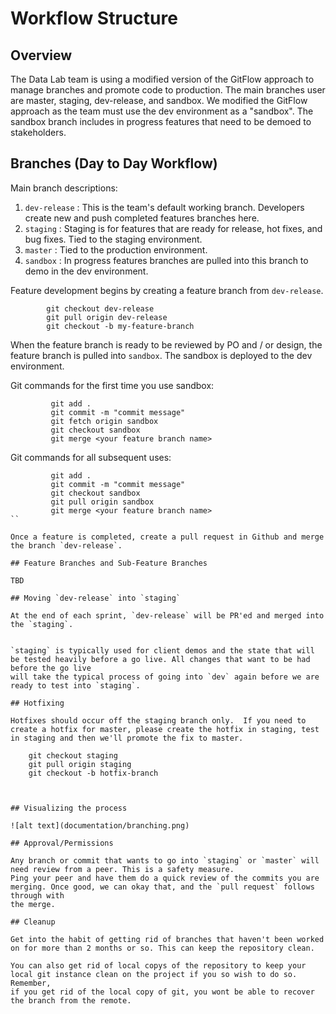 # Workflow Structure

## Overview

The Data Lab team is using a modified version of the GitFlow approach to manage branches and promote code to production. The main branches user are
master, staging, dev-release, and sandbox.  We modified the GitFlow approach as the team must use the dev environment as a "sandbox".  The sandbox branch includes in progress features that need to be demoed to stakeholders.

## Branches (Day to Day Workflow)

Main branch descriptions:
1) `dev-release` : This is the team's default working branch.  Developers create new and push completed features branches here.
2) `staging` : Staging is for features that are ready for release, hot fixes, and bug fixes. Tied to the staging environment.
3) `master` : Tied to the production environment.
4) `sandbox` : In progress features branches are pulled into this branch to demo in the dev environment.

Feature development begins by creating a feature branch from `dev-release`.

```
        git checkout dev-release
        git pull origin dev-release
        git checkout -b my-feature-branch
```

When the feature branch is ready to be reviewed by PO and / or design, the feature branch is pulled into `sandbox`.  The sandbox is deployed to the dev environment.

Git commands for the first time you use sandbox:

```
         git add .
         git commit -m "commit message"
         git fetch origin sandbox
         git checkout sandbox
         git merge <your feature branch name>
```

Git commands for all subsequent uses:

```
         git add .
         git commit -m "commit message"
         git checkout sandbox
         git pull origin sandbox
         git merge <your feature branch name>
``

Once a feature is completed, create a pull request in Github and merge the branch `dev-release`.

## Feature Branches and Sub-Feature Branches

TBD

## Moving `dev-release` into `staging`

At the end of each sprint, `dev-release` will be PR'ed and merged into the `staging`.


`staging` is typically used for client demos and the state that will be tested heavily before a go live. All changes that want to be had before the go live 
will take the typical process of going into `dev` again before we are ready to test into `staging`. 

## Hotfixing

Hotfixes should occur off the staging branch only.  If you need to create a hotfix for master, please create the hotfix in staging, test in staging and then we'll promote the fix to master.

```
        git checkout staging
        git pull origin staging
        git checkout -b hotfix-branch
```


## Visualizing the process

![alt text](documentation/branching.png)

## Approval/Permissions

Any branch or commit that wants to go into `staging` or `master` will need review from a peer. This is a safety measure.
Ping your peer and have them do a quick review of the commits you are merging. Once good, we can okay that, and the `pull request` follows through with 
the merge. 

## Cleanup

Get into the habit of getting rid of branches that haven't been worked on for more than 2 months or so. This can keep the repository clean.

You can also get rid of local copys of the repository to keep your local git instance clean on the project if you so wish to do so. Remember, 
if you get rid of the local copy of git, you wont be able to recover the branch from the remote.
